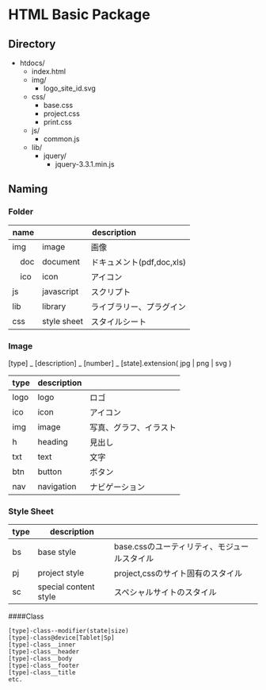 # HTML Basic Package

## Directory

+ htdocs/ 
    + index.html
    + img/
        + logo_site_id.svg
    + css/
        + base.css
        + project.css
        + print.css
    + js/
        + common.js
    + lib/
        + jquery/
            + jquery-3.3.1.min.js


## Naming

### Folder 
<!--
|name|description||
|----|----|-----------|
|img|image|画像|
|doc|document|ドキュメント(pdf,doc,xls)|
|ico|icon|アイコン|
|js|javascript|スクリプト|
|lib|library|ライブラリー、プラグイン|
|css|style sheet|スタイルシート|
-->

<table>
<thead><tr><th colspan=2>name</th><th colspan="2">description</th></tr></thead>
<tbody>
<tr><td colspan=2>img</td><td>image</td><td>画像</td></tr>
<tr><td></td><td>doc</td><td>document</td><td>ドキュメント(pdf,doc,xls)</td></tr>
<tr><td></td><td>ico</td><td>icon</td><td>アイコン</td></tr>
<tr><td colspan=2>js</td><td>javascript</td><td>スクリプト</td></tr>
<tr><td colspan=2>lib</td><td>library</td><td>ライブラリー、プラグイン</td></tr>
<tr><td colspan=2>css</td><td>style sheet</td><td>スタイルシート</td></tr>
</tbody>
</table>


### Image 

[type] _ [description] _ [number] _ [state].extension( jpg | png | svg )

|type|description||
|----|----|-----------|
|logo|logo| ロゴ|
|ico|icon|アイコン|
|img|image|写真、グラフ、イラスト|
|h|heading|見出し|
|txt|text|文字|
|btn|button|ボタン|
|nav|navigation|ナビゲーション|

### Style Sheet

|type|description||
|----|----|-----------|
|bs|base style|base.cssのユーティリティ、モジュールスタイル|
|pj|project style|project,cssのサイト固有のスタイル|
|sc|special content style|スペシャルサイトのスタイル|

####Class 
 
    [type]-class--modifier(state|size)
    [type]-class@device[Tablet|Sp] 
    [type]-class__inner
    [type]-class__header 
    [type]-class__body
    [type]-class__footer
    [type]-class__title
    etc.
    

